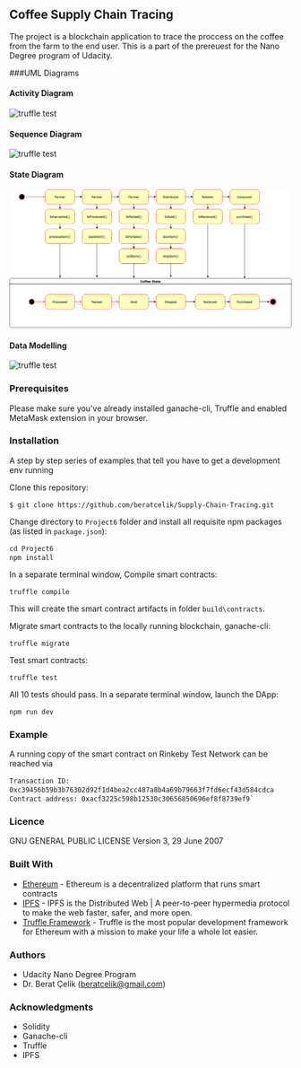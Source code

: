 ## Coffee Supply Chain Tracing

The project is a blockchain application to trace the proccess on the coffee from the farm to the end user. This is a part of the prereuest for the Nano Degree program of Udacity.

###UML Diagrams
#### Activity Diagram
![truffle test](images/ActivityDiagramCoffeeSupplyChain.png)
#### Sequence Diagram
![truffle test](images/SquenceDiagramCoffeeSupplyChain.png)
#### State Diagram
![truffle test](images/StateDiagramCoffeeSupplyChain.png)
#### Data Modelling
![truffle test](images/DataModellingCoffeeSupplyChain.png)

### Prerequisites

Please make sure you've already installed ganache-cli, Truffle and enabled MetaMask extension in your browser.


### Installation

A step by step series of examples that tell you have to get a development env running

Clone this repository:

```
$ git clone https://github.com/beratcelik/Supply-Chain-Tracing.git
```

Change directory to ```Project6``` folder and install all requisite npm packages (as listed in ```package.json```):

```
cd Project6
npm install
```
In a separate terminal window, Compile smart contracts:

```
truffle compile
```

This will create the smart contract artifacts in folder ```build\contracts```.

Migrate smart contracts to the locally running blockchain, ganache-cli:

```
truffle migrate
```

Test smart contracts:

```
truffle test
```

All 10 tests should pass.
In a separate terminal window, launch the DApp:

```
npm run dev
```
### Example
A running copy of the smart contract on Rinkeby Test Network can be reached via
```
Transaction ID: 0xc39456b59b3b76302d92f1d4bea2cc487a8b4a69b79663f7fd6ecf43d584cdca
Contract address: 0xacf3225c598b12530c30656850696ef8f8739ef9`
```

### Licence
GNU GENERAL PUBLIC LICENSE
Version 3, 29 June 2007

### Built With

* [Ethereum](https://www.ethereum.org/) - Ethereum is a decentralized platform that runs smart contracts
* [IPFS](https://ipfs.io/) - IPFS is the Distributed Web | A peer-to-peer hypermedia protocol
  to make the web faster, safer, and more open.
* [Truffle Framework](http://truffleframework.com/) - Truffle is the most popular development framework for Ethereum with a mission to make your life a whole lot easier.


### Authors

* Udacity Nano Degree Program
* Dr. Berat Çelik (beratcelik@gmail.com)

### Acknowledgments

* Solidity
* Ganache-cli
* Truffle
* IPFS
